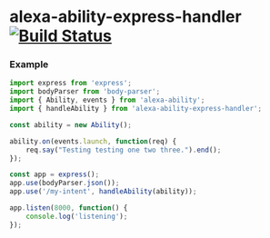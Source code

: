 # alexa-ability-express-handler [![Build Status](https://travis-ci.org/nickclaw/alexa-ability-express-handler.svg?branch=master)](https://travis-ci.org/nickclaw/alexa-ability-express-handler)

### Example

```js
import express from 'express';
import bodyParser from 'body-parser';
import { Ability, events } from 'alexa-ability';
import { handleAbility } from 'alexa-ability-express-handler';

const ability = new Ability();

ability.on(events.launch, function(req) {
    req.say("Testing testing one two three.").end();
});

const app = express();
app.use(bodyParser.json());
app.use('/my-intent', handleAbility(ability));

app.listen(8000, function() {
    console.log('listening');
});
```
